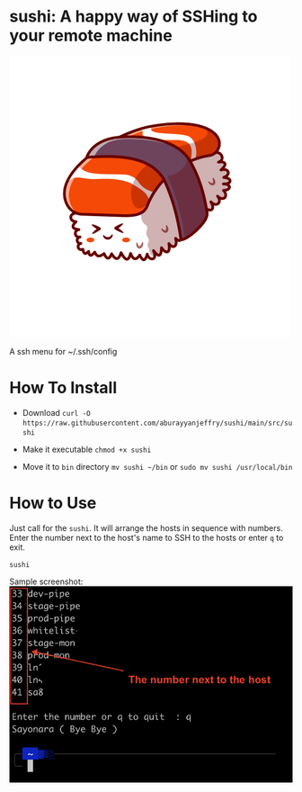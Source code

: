 # sushi:  A happy way of SSHing to your remote machine
![sushi](img/sushi.png)<br>

A ssh menu for ~/.ssh/config

# How To Install
- Download
`curl -O https://raw.githubusercontent.com/aburayyanjeffry/sushi/main/src/sushi`

- Make it executable
`chmod +x sushi`

- Move it to `bin` directory
`mv sushi ~/bin`
 or
`sudo mv sushi /usr/local/bin`
 
# How to Use
Just call for the `sushi`. It will arrange the hosts in sequence with numbers. Enter the number next to the host's name to SSH to the hosts or enter `q` to exit.

```
sushi
```

Sample screenshot:
![screenshot](img/screenshot.png)<br>
